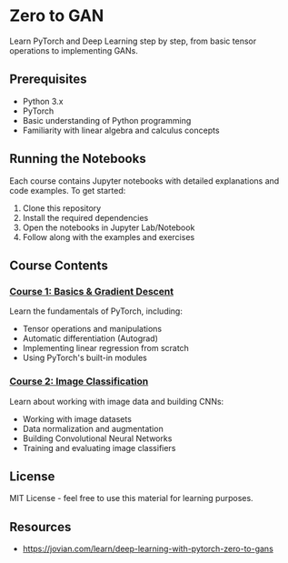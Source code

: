 # Zero to GAN

Learn PyTorch and Deep Learning step by step, from basic tensor operations to implementing GANs.

## Prerequisites
- Python 3.x
- PyTorch
- Basic understanding of Python programming
- Familiarity with linear algebra and calculus concepts

## Running the Notebooks
Each course contains Jupyter notebooks with detailed explanations and code examples. To get started:

1. Clone this repository
2. Install the required dependencies
3. Open the notebooks in Jupyter Lab/Notebook
4. Follow along with the examples and exercises

## Course Contents

### [Course 1: Basics & Gradient Descent](course-1/README.md)
Learn the fundamentals of PyTorch, including:
- Tensor operations and manipulations
- Automatic differentiation (Autograd)
- Implementing linear regression from scratch
- Using PyTorch's built-in modules

### [Course 2: Image Classification](course-2/README.md)
Learn about working with image data and building CNNs:
- Working with image datasets
- Data normalization and augmentation
- Building Convolutional Neural Networks
- Training and evaluating image classifiers

## License
MIT License - feel free to use this material for learning purposes.

## Resources
- https://jovian.com/learn/deep-learning-with-pytorch-zero-to-gans